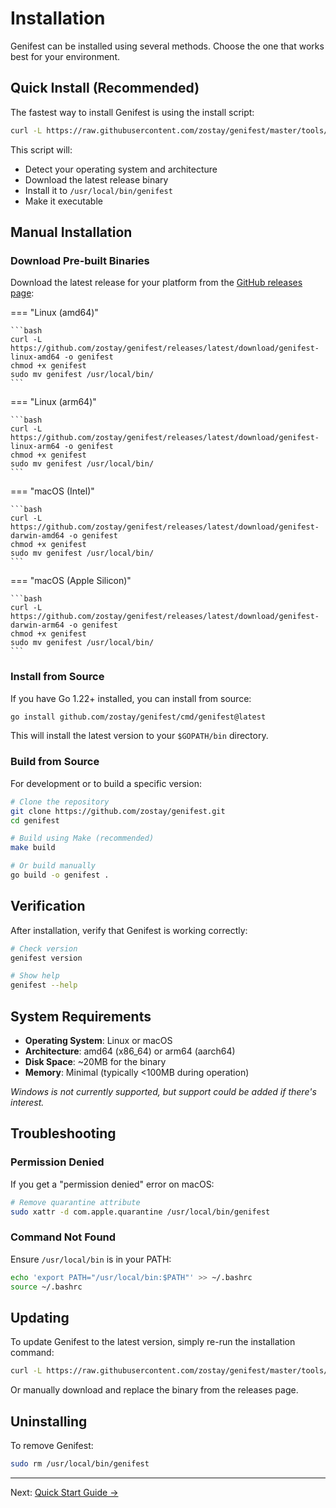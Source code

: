 # Installation

Genifest can be installed using several methods. Choose the one that works best for your environment.

## Quick Install (Recommended)

The fastest way to install Genifest is using the install script:

```bash
curl -L https://raw.githubusercontent.com/zostay/genifest/master/tools/install.sh | sh
```

This script will:

- Detect your operating system and architecture
- Download the latest release binary
- Install it to `/usr/local/bin/genifest`
- Make it executable

## Manual Installation

### Download Pre-built Binaries

Download the latest release for your platform from the [GitHub releases page](https://github.com/zostay/genifest/releases):

=== "Linux (amd64)"

    ```bash
    curl -L https://github.com/zostay/genifest/releases/latest/download/genifest-linux-amd64 -o genifest
    chmod +x genifest
    sudo mv genifest /usr/local/bin/
    ```

=== "Linux (arm64)"

    ```bash
    curl -L https://github.com/zostay/genifest/releases/latest/download/genifest-linux-arm64 -o genifest
    chmod +x genifest
    sudo mv genifest /usr/local/bin/
    ```

=== "macOS (Intel)"

    ```bash
    curl -L https://github.com/zostay/genifest/releases/latest/download/genifest-darwin-amd64 -o genifest
    chmod +x genifest
    sudo mv genifest /usr/local/bin/
    ```

=== "macOS (Apple Silicon)"

    ```bash
    curl -L https://github.com/zostay/genifest/releases/latest/download/genifest-darwin-arm64 -o genifest
    chmod +x genifest
    sudo mv genifest /usr/local/bin/
    ```

### Install from Source

If you have Go 1.22+ installed, you can install from source:

```bash
go install github.com/zostay/genifest/cmd/genifest@latest
```

This will install the latest version to your `$GOPATH/bin` directory.

### Build from Source

For development or to build a specific version:

```bash
# Clone the repository
git clone https://github.com/zostay/genifest.git
cd genifest

# Build using Make (recommended)
make build

# Or build manually
go build -o genifest .
```

## Verification

After installation, verify that Genifest is working correctly:

```bash
# Check version
genifest version

# Show help
genifest --help
```

## System Requirements

- **Operating System**: Linux or macOS
- **Architecture**: amd64 (x86_64) or arm64 (aarch64)
- **Disk Space**: ~20MB for the binary
- **Memory**: Minimal (typically <100MB during operation)

_Windows is not currently supported, but support could be added if there's interest._

## Troubleshooting

### Permission Denied

If you get a "permission denied" error on macOS:

```bash
# Remove quarantine attribute
sudo xattr -d com.apple.quarantine /usr/local/bin/genifest
```

### Command Not Found

Ensure `/usr/local/bin` is in your PATH:

```bash
echo 'export PATH="/usr/local/bin:$PATH"' >> ~/.bashrc
source ~/.bashrc
```

## Updating

To update Genifest to the latest version, simply re-run the installation command:

```bash
curl -L https://raw.githubusercontent.com/zostay/genifest/master/tools/install.sh | sh
```

Or manually download and replace the binary from the releases page.

## Uninstalling

To remove Genifest:

```bash
sudo rm /usr/local/bin/genifest
```

---

Next: [Quick Start Guide →](quickstart.md)